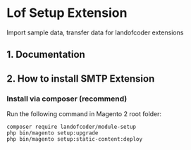 # Lof Setup Extension

Import sample data, transfer data for landofcoder extensions

## 1. Documentation

## 2. How to install SMTP Extension

### Install via composer (recommend)

Run the following command in Magento 2 root folder:

```
composer require landofcoder/module-setup
php bin/magento setup:upgrade
php bin/magento setup:static-content:deploy
```